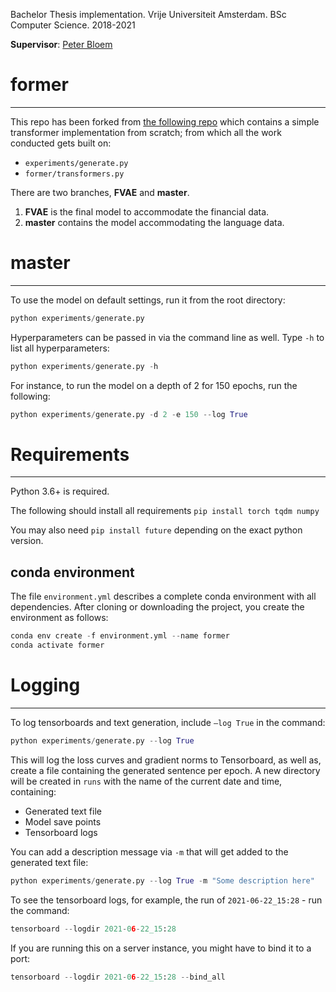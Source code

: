 Bachelor Thesis implementation. Vrije Universiteit Amsterdam. BSc Computer Science. 2018-2021

**Supervisor**: [Peter Bloem](https://github.com/pbloem)

# former

---

This repo has been forked from [the following repo](https://github.com/pbloem/former) which contains a simple transformer implementation from scratch; from which all the work conducted gets built on:

- `experiments/generate.py`
- `former/transformers.py`

There are two branches, **FVAE** and **master**.

1. **FVAE** is the final model to accommodate the financial data.
2. **master** contains the model accommodating the language data.

# master

---

To use the model on default settings, run it from the root directory:

```python
python experiments/generate.py
```

Hyperparameters can be passed in via the command line as well. Type `-h` to list all hyperparameters:

```python
python experiments/generate.py -h
```

For instance, to run the model on a depth of 2 for 150 epochs, run the following:

```python
python experiments/generate.py -d 2 -e 150 --log True
```

# Requirements

---

Python 3.6+ is required.

The following should install all requirements `pip install torch tqdm numpy`

You may also need `pip install future` depending on the exact python version.

## conda environment

The file `environment.yml` describes a complete conda environment with all dependencies. After cloning or downloading the project, you create the environment as follows:

```python
conda env create -f environment.yml --name former
conda activate former
```

# Logging

---

To log tensorboards and text generation, include `—log True` in the command:

```python
python experiments/generate.py --log True
```

This will log the loss curves and gradient norms to Tensorboard, as well as, create a file containing the generated sentence per epoch. A new directory will be created in `runs` with the name of the current date and time, containing:

- Generated text file
- Model save points
- Tensorboard logs

You can add a description message via `-m` that will get added to the generated text file:

```python
python experiments/generate.py --log True -m "Some description here"
```

To see the tensorboard logs, for example, the run of `2021-06-22_15:28` - run the command:

```python
tensorboard --logdir 2021-06-22_15:28
```

If you are running this on a server instance, you might have to bind it to a port:

```python
tensorboard --logdir 2021-06-22_15:28 --bind_all
```